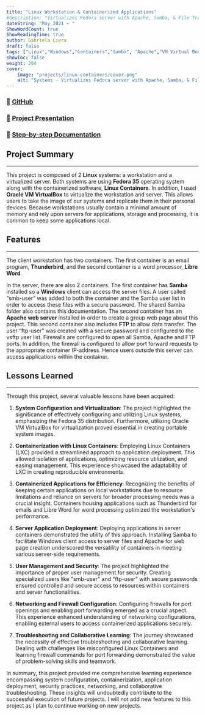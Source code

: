 ```yaml
---
title: "Linux Workstation & Containerized Applications"
#description: "Virtualizes Fedora server with Apache, Samba, & File Transfer Protocol containerized using Linux Containers (LXC)"
dateString: "May 2021 ∙ "
ShowWordCount: true
ShowReadingTime: true
author: Gabriela Liera
draft: false
tags: ["Linux","Windows","Containers","Samba", "Apache","VM Virtual Box", "Fedora", "Documentation"]
showToc: false
weight: 204
cover:
    image: "projects/linux-containers/cover.png"
    alt: "Systems - Virtualizes Fedora server with Apache, Samba, & File Transfer Protocol containerized using Linux Containers (LXC)"
--- 
```

### 🔗 [GitHub](https://github.com/gabrielaliera/Linux-Containerized_Applications)
### 🔗 [Project Presentation](https://github.com/gabrielaliera/Linux-Containerized_Applications/blob/main/Presentation_CISN-34.pdf)
### 🔗 [Step-by-step Documentation](https://github.com/gabrielaliera/Linux-Containerized_Applications/blob/main/Documentation_CISN34.pdf)

## Project Summary
***
This project is composed of 2 **Linux** systems: a workstation and a virtualized server. Both systems are using **Fedora 35** operating system along with the containerized software, **Linux Containers**. In addition, I used **Oracle VM VirtualBox** to virtualize the workstation and server. This allows users to take the image of our systems and replicate them in their personal devices. Because workstations usually contain a minimal amount of memory and rely upon servers for applications, storage and processing, it is common to keep some applications local.

## Features
***
The client workstation has two containers. The first container is an email program, **Thunderbird**, and the second container is a word processor, **Libre Word**.

In the server, there are also 2 containers. The first container has **Samba** installed so a **Windows** client can access the server files. A user called “smb-user” was added to both the container and the Samba user list in order to access these files with a secure password. The shared Samba folder also contains this documentation. The second container has an **Apache web server** installed in order to create a group web page about this project. This second container also includes **FTP** to allow data transfer. The user “ftp-user” was created with a secure password and configured to the vsftp user list. Firewalls are configured to open all Samba, Apache and FTP ports. In addition, the firewall is configured to allow port forward requests to the appropriate container IP-address. Hence users outside this server can access applications within the container.

## Lessons Learned
***
Through this project, several valuable lessons have been acquired:

1. **System Configuration and Virtualization**:
The project highlighted the significance of effectively configuring and utilizing Linux systems, emphasizing the Fedora 35 distribution. Furthermore, utilizing Oracle VM VirtualBox for virtualization proved essential in creating portable system images.

2. **Containerization with Linux Containers**:
Employing Linux Containers (LXC) provided a streamlined approach to application deployment. This allowed isolation of applications, optimizing resource utilization, and easing management. This experience showcased the adaptability of LXC in creating reproducible environments.

3. **Containerized Applications for Efficiency**:
Recognizing the benefits of keeping certain applications on local workstations due to resource limitations and reliance on servers for broader processing needs was a crucial insight. Containers housing applications such as Thunderbird for emails and Libre Word for word processing optimized the workstation's performance.

4. **Server Application Deployment**:
Deploying applications in server containers demonstrated the utility of this approach. Installing Samba to facilitate Windows client access to server files and Apache for web page creation underscored the versatility of containers in meeting various server-side requirements.

5. **User Management and Security**:
The project highlighted the importance of proper user management for security. Creating specialized users like "smb-user" and "ftp-user" with secure passwords ensured controlled and secure access to resources within containers and server functionalities.

6. **Networking and Firewall Configuration**:
Configuring firewalls for port openings and enabling port forwarding emerged as a crucial aspect. This experience enhanced understanding of networking configurations, enabling external users to access containerized applications securely.

7. **Troubleshooting and Collaborative Learning**:
The journey showcased the necessity of effective troubleshooting and collaborative learning. Dealing with challenges like misconfigured Linux Containers and learning firewall commands for port forwarding demonstrated the value of problem-solving skills and teamwork.

In summary, this project provided me comprehensive learning experience encompassing system configuration, containerization, application deployment, security practices, networking, and collaborative troubleshooting. These insights will undoubtedly contribute to the successful execution of future projects. I will not add new features to this project as I plan to continue working on new projects.
